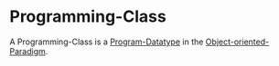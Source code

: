 # Programming-Class

A Programming-Class is a [Program-Datatype](250000017.md) in the [Object-oriented-Paradigm](250000026.md).